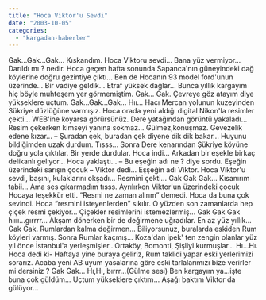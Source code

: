 ```yaml
---
title: "Hoca Viktor'u Sevdi"
date: "2003-10-05"
categories: 
  - "kargadan-haberler"
---
```


Gak...Gak...Gak... Kıskandım. Hoca Viktoru sevdi... Bana yüz vermiyor... Darıldı mı ? nedir. Hoca geçen hafta sonunda Sapanca'nın güneyindeki dağ köylerine doğru gezintiye çıktı... Ben de Hocanın 93 model ford'unun üzerinde... Bir vadiye geldik... Etraf yüksek dağlar... Bunca yıllık kargayım hiç böyle muhteşem yer görmemiştim. Gak... Gak. Çevreye göz atayım diye yükseklere uçtum. Gak...Gak...Gak... Hıı... Hacı Mercan yolunun kuzeyinden Sükriye düzlüğüne varmışız. Hoca orada yeni aldığı digital Nikon'la resimler çekti... WEB'ine koyarsa görürsünüz. Dere yatağından görüntü yakaladı... Resim çekerken kimseyi yanına sokmaz... Gülmez,konuşmaz. Gevezelik edene kızar... – Şuradan çek, buradan çek diyene dik dik bakar... Huyunu bildiğimden uzak durdum. Tısss... Sonra Dere kenarından Şükriye köyüne doğru yola çıktılar. Bir yerde durdular. Hoca indi... Arkadan bir eşekle birkaç delikanlı geliyor... Hoca yaklaştı... – Bu eşeğin adı ne ? diye sordu. Eşeğin üzerindeki sarışın çocuk – Viktor dedi... Eşşeğin adı Viktor. Hoca Viktor'u sevdi, başını, kulaklarını okşadı... Resmini çekti... Gak Gak Gak... Kısanırım tabii... Ama ses çıkarmadım tısss. Ayrılırken Viktor'un üzerindeki çocuk Hocaya teşekkür etti. “Resmi ne zaman alırım” demedi. Hoca da buna çok sevindi. Hoca “resmini isteyenlerden” sıkılır. O yüzden son zamanlarda hep çiçek resmi çekiyor... Çiçekler resimlerini istemezlermiş... Gak Gak Gak hıııı...gırrrr... Akşam dönerken bir de değirmene uğradılar. En az yüz yıllık... Gak Gak. Rumlardan kalma değirmen... Biliyorsunuz, buralarda eskiden Rum köyleri varmış. Sonra Rumlar kaçmış... Koza'dan ipek' ten zengin olanlar yüz yıl önce İstanbul'a yerleşmişler...Ortaköy, Bomonti, Şişliyi kurmuşlar... Hı...Hı. Hoca dedi ki- Haftaya yine buraya geliriz, Rum taklidi yapar eski yerlerimizi sorarız. Acaba yeni AB uyum yasalarına göre eski tarlalarımızı bize verirler mi dersiniz ? Gak Gak... Hı,Hı, bırrr...(Gülme sesi) Ben kargayım ya...işte buna çok güldüm... Uçtum yükseklere çıktım... Aşağı baktım Viktor da gülüyor...
